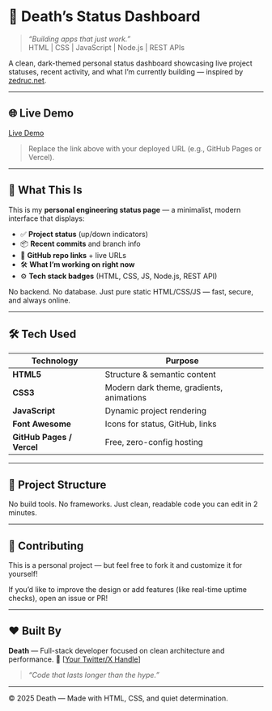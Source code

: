# 🚫 Death’s Status Dashboard

> *“Building apps that just work.”*  
> HTML | CSS | JavaScript | Node.js | REST APIs

A clean, dark-themed personal status dashboard showcasing live project statuses, recent activity, and what I’m currently building — inspired by [zedruc.net](https://zedruc.net).

---

## 🌐 Live Demo

[Live Demo](https://deathstatus.vercel.app/)

> Replace the link above with your deployed URL (e.g., GitHub Pages or Vercel).

---

## 💼 What This Is

This is my **personal engineering status page** — a minimalist, modern interface that displays:

- ✅ **Project status** (up/down indicators)
- 📦 **Recent commits** and branch info
- 🔗 **GitHub repo links** + live URLs
- 🛠️ **What I’m working on right now**
- ⚙️ **Tech stack badges** (HTML, CSS, JS, Node.js, REST API)

No backend. No database. Just pure static HTML/CSS/JS — fast, secure, and always online.

---

## 🛠️ Tech Used

| Technology | Purpose |
|----------|---------|
| **HTML5** | Structure & semantic content |
| **CSS3** | Modern dark theme, gradients, animations |
| **JavaScript** | Dynamic project rendering |
| **Font Awesome** | Icons for status, GitHub, links |
| **GitHub Pages / Vercel** | Free, zero-config hosting |

---

## 📁 Project Structure

No build tools. No frameworks. Just clean, readable code you can edit in 2 minutes.

---

## 🤝 Contributing

This is a personal project — but feel free to fork it and customize it for yourself!

If you’d like to improve the design or add features (like real-time uptime checks), open an issue or PR!

---

## ❤️ Built By

**Death** — Full-stack developer focused on clean architecture and performance.
🔗 [[Your Twitter/X Handle](https://x.com/notdeath_m)]

> *“Code that lasts longer than the hype.”*

---

© 2025 Death — Made with HTML, CSS, and quiet determination.

